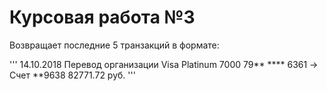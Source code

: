 # Курсовая работа №3

Возвращает последние 5 транзакций в формате:

'''
14.10.2018 Перевод организации
Visa Platinum 7000 79** **** 6361 -> Счет **9638
82771.72 руб.
'''